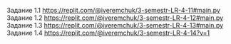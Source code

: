 Задание 1.1 https://replit.com/@iveremchuk/3-semestr-LR-4-11#main.py
Задание 1.2 https://replit.com/@iveremchuk/3-semestr-LR-4-12#main.py
Задание 1.3 https://replit.com/@iveremchuk/3-semestr-LR-4-13#main.py
Задание 1.4 https://replit.com/@iveremchuk/3-semestr-LR-4-14?v=1
